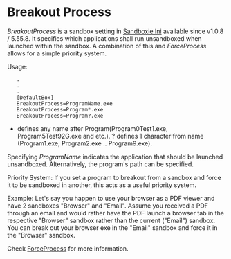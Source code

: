 # Breakout Process

_BreakoutProcess_  is a sandbox setting in [Sandboxie Ini](SandboxieIni.md) available since v1.0.8 / 5.55.8. It specifies which applications shall run unsandboxed when launched within the sandbox. A combination of this and _ForceProcess_ allows for a simple priority system.

Usage:

```
   .
   .
   .
   [DefaultBox]
   BreakoutProcess=ProgramName.exe
   BreakoutProcess=Program*.exe
   BreakoutProcess=Program?.exe
```

 * defines any name after Program(Program0Test1.exe, Program5Test92G.exe and etc.).
 ? defines 1 character from name (Program1.exe, Program2.exe .. Program9.exe).

Specifying _ProgramName_ indicates the application that should be launched unsandboxed. Alternatively, the program's path can be specified.

Priority System:
If you set a program to breakout from a sandbox and force it to be sandboxed in another, this acts as a useful priority system.

Example:
Let's say you happen to use your browser as a PDF viewer and have 2 sandboxes "Browser" and "Email". Assume you received a PDF through an email and would rather have the PDF launch a browser tab in the respective "Browser" sandbox rather than the current ("Email") sandbox. You can break out your browser exe in the "Email" sandbox and force it in the "Browser" sandbox.

Check [ForceProcess](ForceProcess.md) for more information.
